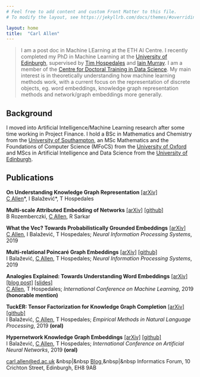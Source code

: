```yaml
---
# Feel free to add content and custom Front Matter to this file.
# To modify the layout, see https://jekyllrb.com/docs/themes/#overriding-theme-defaults

layout: home
title:  "Carl Allen"
---
```


> I am a post doc in Machine LEarning at the ETH AI Centre. I recently completed my PhD in Machine Learning at the <a href="https://www.ed.ac.uk/informatics"> 
University of Edinburgh</a>,
  supervised by <a href="https://homepages.inf.ed.ac.uk/thospeda/">Tim Hospedales</a> and <a href="https://homepages.inf.ed.ac.uk/imurray2/bio.html">Iain Murray</a>.
  I am a member of the  <a href="http://datascience.inf.ed.ac.uk/"> Centre for Doctoral Training in Data Science</a>.
  My main interest is in theoretically understanding how machine learning methods work, with a current focus on the representation of discrete objects, eg. word embeddings,
  knowledge graph representation methods and network/graph embeddings more generally.</p>


## Background

I moved into Artificial Intelligence/Machine Learning research after some time working in Project Finance.
I hold a BSc in Mathematics and Chemistry from the <a href="https://www.southampton.ac.uk/">University of Southampton</a>,
an MSc Mathematics and the Foundations of Computer Science (MFoCS) from the <a href="https://www.ox.ac.uk/">University of Oxford</a> and
MScs in Artificial Intelligence and Data Science from the <a href="https://www.ed.ac.uk/">University of Edinburgh</a>.</p>


## Publications

  <p><strong>On Understanding Knowledge Graph Representation</strong>
    <a href="https://arxiv.org/pdf/1909.11611">[arXiv]</a> <br />
  <u>C Allen</u>*, I Balažević*, T Hospedales <br />
  </p>

  <p><strong>Multi-scale Attributed Embedding of Networks</strong>
    <a href="https://arxiv.org/abs/1909.13021">[arXiv]</a> <a href="https://github.com/benedekrozemberczki/MUSAE">[github]</a><br />
  B Rozemberczki, <u>C Allen</u>, R Sarkar <br />
  </p>


  <p><strong>What the Vec? Towards Probabilistically Grounded Embeddings</strong>
    <a href="https://arxiv.org/abs/1805.12164">[arXiv]</a><br />
  <u>C Allen</u>, I Balažević, T Hospedales;
  <em> Neural Information Processing Systems</em>, 2019 <br />
  </p>

  <p><strong>Multi-relational Poincaré Graph Embeddings</strong>
    <a href="https://arxiv.org/abs/1905.09791">[arXiv]</a> <a href="https://github.com/ibalazevic/multirelational-poincare">[github]</a><br />
  I Balažević, <u>C Allen</u>, T Hospedales;
  <em> Neural Information Processing Systems</em>, 2019 <br />
  </p>


  <p><strong>Analogies Explained: Towards Understanding Word Embeddings</strong>
    <a href="https://arxiv.org/abs/1901.09813">[arXiv]</a>
    <a href="/_posts/2019-07-01-explaining-analogies-explained.md">[blog post]</a>
    <a href="/assets/Analogies_Explained_slides_ICML.pdf">[slides]</a><br />
  <u>C Allen</u>, T Hospedales;
  <em> International Conference on Machine Learning</em>, 2019 <strong>(honorable mention)</strong><br />
  </p>

  <p><strong>TuckER: Tensor Factorization for Knowledge Graph Completion</strong>
    <a href="https://arxiv.org/abs/1901.09590">[arXiv]</a> <a href="https://github.com/ibalazevic/TuckER">[github]</a><br />
  I Balažević, <u>C Allen</u>, T Hospedales;
  <em> Empirical Methods in Natural Language Processing</em>, 2019 <strong>(oral)</strong> <br />
  </p>

  <p><strong>Hypernetwork Knowledge Graph Embeddings</strong>
    <a href="https://arxiv.org/abs/1808.07018">[arXiv]</a> <a href="https://github.com/ibalazevic/HypER">[github]</a><br />
  I Balažević, <u>C Allen</u>, T Hospedales;
  <em> International Conference on Artificial Neural Networks</em>, 2019 <strong>(oral)</strong> <br />
  </p>



<!--   <h2 id="contact">Contact</h2>  -->
<a class="u-email" href="mailto:carl.allen@ed.ac.uk">carl.allen@ed.ac.uk</a>
  &nbsp|&nbsp
  <a href="https://carl-allen.github.io/">Blog </a>
  &nbsp|&nbsp
  Informatics Forum, 10 Crichton Street, Edinburgh, EH8 9AB</p>
